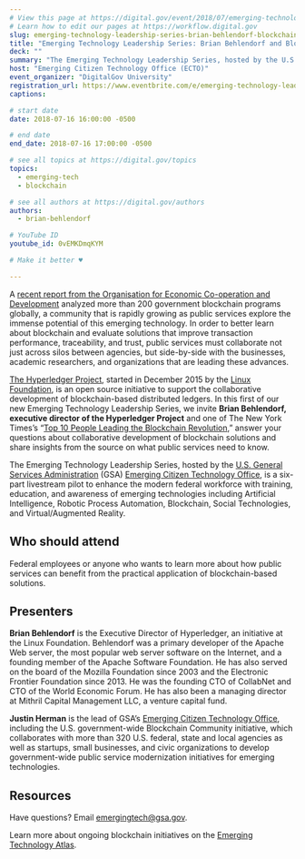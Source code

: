 ```yaml
---
# View this page at https://digital.gov/event/2018/07/emerging-technology-leadership-series-brian-behlendorf
# Learn how to edit our pages at https://workflow.digital.gov
slug: emerging-technology-leadership-series-brian-behlendorf-blockchain
title: "Emerging Technology Leadership Series: Brian Behlendorf and Blockchain"
deck: ""
summary: "The Emerging Technology Leadership Series, hosted by the U.S. General Services Administration Emerging Citizen Technology Office, is a six-part livestream pilot to enhance the modern federal workforce with training, education and awareness of emerging technologies including Artificial Intelligence, Robotic Process Automation, Blockchain, Social Technologies and Virtual/Augmented Reality. "
host: "Emerging Citizen Technology Office (ECTO)"
event_organizer: "DigitalGov University"
registration_url: https://www.eventbrite.com/e/emerging-technology-leadership-series-brian-behlendorf-and-blockchain-registration-47996835828
captions: 

# start date
date: 2018-07-16 16:00:00 -0500

# end date
end_date: 2018-07-16 17:00:00 -0500

# see all topics at https://digital.gov/topics
topics: 
  - emerging-tech
  - blockchain

# see all authors at https://digital.gov/authors
authors: 
  - brian-behlendorf

# YouTube ID
youtube_id: 0vEMKDmqKYM

# Make it better ♥

---
```


A [recent report from the Organisation for Economic Co-operation and Development](https://oecd-opsi.org/new-opsi-guide-to-blockchain-in-the-public-sector/) analyzed more than 200 government blockchain programs globally, a community that is rapidly growing as public services explore the immense potential of this emerging technology. In order to better learn about blockchain and evaluate solutions that improve transaction performance, traceability, and trust, public services must collaborate not just across silos between agencies, but side-by-side with the businesses, academic researchers, and organizations that are leading these advances.

[The Hyperledger Project](https://www.hyperledger.org/), started in December 2015 by the [Linux Foundation](https://www.linuxfoundation.org/), is an open source initiative to support the collaborative development of blockchain-based distributed ledgers. In this first of our new Emerging Technology Leadership Series, we invite **Brian Behlendorf, executive director of the Hyperledger Project** and one of The New York Times’s “[Top 10 People Leading the Blockchain Revolution](https://www.nytimes.com/2018/06/27/business/dealbook/blockchain-stars.html),” answer your questions about collaborative development of blockchain solutions and share insights from the source on what public services need to know.

The Emerging Technology Leadership Series, hosted by the [U.S. General Services Administration](https://www.gsa.gov/) (GSA) [Emerging Citizen Technology Office](https://emerging.digital.gov/), is a six-part livestream pilot to enhance the modern federal workforce with training, education, and awareness of emerging technologies including Artificial Intelligence, Robotic Process Automation, Blockchain, Social Technologies, and Virtual/Augmented Reality. 

## Who should attend

Federal employees or anyone who wants to learn more about how public services can benefit from the practical application of blockchain-based solutions. 

## Presenters

**Brian Behlendorf** is the Executive Director of Hyperledger, an initiative at the Linux Foundation. Behlendorf was a primary developer of the Apache Web server, the most popular web server software on the Internet, and a founding member of the Apache Software Foundation. He has also served on the board of the Mozilla Foundation since 2003 and the Electronic Frontier Foundation since 2013. He was the founding CTO of CollabNet and CTO of the World Economic Forum. He has also been a managing director at Mithril Capital Management LLC, a venture capital fund.

**Justin Herman** is the lead of GSA’s [Emerging Citizen Technology Office](https://emerging.digital.gov/), including the U.S. government-wide Blockchain Community initiative, which collaborates with more than 320 U.S. federal, state and local agencies as well as startups, small businesses, and civic organizations to develop government-wide public service modernization initiatives for emerging technologies.

## Resources

Have questions? Email [emergingtech@gsa.gov](mailto:emergingtech@gsa.gov).

Learn more about ongoing blockchain initiatives on the [Emerging Technology Atlas](https://emerging.digital.gov/).
